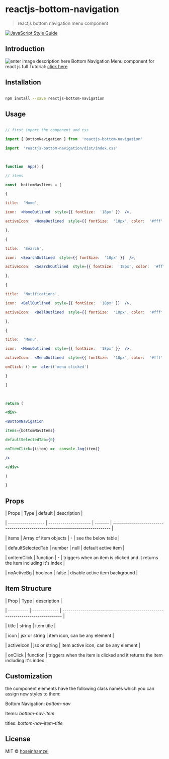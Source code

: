 
# reactjs-bottom-navigation

  

> reactjs bottom navigation menu component

  

 [![JavaScript Style Guide](https://img.shields.io/badge/code_style-standard-brightgreen.svg)](https://standardjs.com)


## Introduction
![enter image description here](https://www.hoseinh.com/wp-content/uploads/2021/02/Annotation-2021-02-04-171944.jpg)
Bottom Navigation Menu component for react js
full Tutorial: [click here](https://www.hoseinh.com/reactjs-bottom-navigation/)
  

## Installation

  

```bash

npm install --save reactjs-bottom-navigation

```

  

## Usage

  

```jsx

// first import the component and css

import { BottomNavigation } from  'reactjs-bottom-navigation'

import  'reactjs-bottom-navigation/dist/index.css'

  

function  App() {

// items

const  bottomNavItems = [

{

title:  'Home',

icon:  <HomeOutlined  style={{ fontSize:  '18px' }}  />,

activeIcon:  <HomeOutlined  style={{ fontSize:  '18px', color:  '#fff' }}  />

},

{

title:  'Search',

icon:  <SearchOutlined  style={{ fontSize:  '18px' }}  />,

activeIcon:  <SearchOutlined  style={{ fontSize:  '18px', color:  '#fff' }}  />

},

{

title:  'Notifications',

icon:  <BellOutlined  style={{ fontSize:  '18px' }}  />,

activeIcon:  <BellOutlined  style={{ fontSize:  '18px', color:  '#fff' }}  />

},

{

title:  'Menu',

icon:  <MenuOutlined  style={{ fontSize:  '18px' }}  />,

activeIcon:  <MenuOutlined  style={{ fontSize:  '18px', color:  '#fff' }}  />,

onClick: () =>  alert('menu clicked')

}

]

  

return (

<div>

<BottomNavigation

items={bottomNavItems}

defaultSelectedTab={0}

onItemClick={(item) =>  console.log(item)}

/>

</div>

)

}

```

  

## Props

  

| Props | Type | default | description |

| ------------------ | --------------------- | ------- | ----------------------------------------------------------------------------- |

| items | Array of item objects | - | see the below table |

| defaultSelectedTab | number | null | default active item |

| onItemClick | function | - | triggers when an item is clicked and it returns the item including it's index |

| noActiveBg | boolean | false | disable active item background |

  

## Item Structure

  

| Prop | Type | description |

| ---------- | ------------- | ------------------------------------------------------------------------------ |

| title | string | item title |

| icon | jsx or string | item icon, can be any element |

| activeIcon | jsx or string | item active icon, can be any element |

| onClick | function | triggers when the item is clicked and it returns the item including it's index |

  ## Customization

the component elements have the following class names which you can assign new styles to them:

Bottom Navigation: _bottom-nav_

Items: _bottom-nav-item_

titles: _bottom-nav-item–title_

## License

  

MIT © [hoseinhamzei](https://github.com/hoseinhamzei)